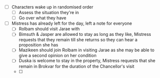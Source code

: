 - [ ] Characters wake up in randomised order
	- [ ] Assess the situation they're in
	- [ ] Go over what they have
- [ ] Mistress has already left for the day, left a note for everyone
	- [ ] Rolbam should visit Jarae with
	- [ ] Bimsuth & Jasper are allowed to stay as long as they like, Mistress requests that they remain till she returns so they can hear a proposition she has
	- [ ] Mazikeen should join Rolbam in visiting Jarae as she may be able to give a second opinion on her condition
	- [ ] Duska is welcome to stay in the property, Mistress requests that she remain in Brokvar for the duration of the Chancellor's visit
	- [ ] 